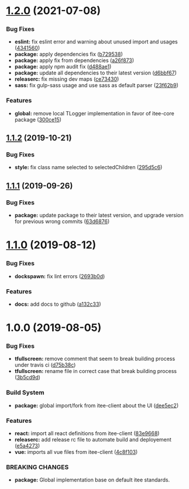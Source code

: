 # [1.2.0](https://github.com/Itee/itee-ui/compare/v1.1.2...v1.2.0) (2021-07-08)


### Bug Fixes

* **eslint:** fix eslint error and warning about unused import and usages ([4341560](https://github.com/Itee/itee-ui/commit/434156074ea179c66223b88cf6e4d1f2162314c0))
* **package:** apply dependencies fix ([b729538](https://github.com/Itee/itee-ui/commit/b7295388a6fd33acacac3fc003e83ba43df6a934))
* **package:** apply fix from dependencies ([a26f873](https://github.com/Itee/itee-ui/commit/a26f873065ccd5be401c09a2a00dd964bc42b1ab))
* **package:** apply npm audit fix ([d488ae1](https://github.com/Itee/itee-ui/commit/d488ae145384b66a441802c371d69f5ba1e690f4))
* **package:** update all dependencies to their latest version ([d6bbf67](https://github.com/Itee/itee-ui/commit/d6bbf67aabb6aea5906b2a29b5234bba5ae321b0))
* **releaserc:** fix missing dev maps ([ce73430](https://github.com/Itee/itee-ui/commit/ce73430ba4d1c82554f1c564329f568ac1c9864a))
* **sass:** fix gulp-sass usage and use sass as default parser ([23f62b9](https://github.com/Itee/itee-ui/commit/23f62b9f3baf85aabd4aa5afdb5de349e22ce124))


### Features

* **global:** remove local TLogger implementation in favor of itee-core package ([300ce15](https://github.com/Itee/itee-ui/commit/300ce155e444ca90c17ff72cd92b9f4f50645eb4))

## [1.1.2](https://github.com/Itee/itee-ui/compare/v1.1.1...v1.1.2) (2019-10-21)


### Bug Fixes

* **style:** fix class name selected to selectedChildren ([295d5c6](https://github.com/Itee/itee-ui/commit/295d5c611e5c3fface2b5e8d46a85f1b27840385))

## [1.1.1](https://github.com/Itee/itee-ui/compare/v1.1.0...v1.1.1) (2019-09-26)


### Bug Fixes

* **package:** update package to their latest version, and upgrade version for previous wrong commits ([63d6876](https://github.com/Itee/itee-ui/commit/63d6876))

# [1.1.0](https://github.com/Itee/itee-ui/compare/v1.0.0...v1.1.0) (2019-08-12)


### Bug Fixes

* **dockspawn:** fix lint errors ([2693b0d](https://github.com/Itee/itee-ui/commit/2693b0d))


### Features

* **docs:** add docs to github ([a132c33](https://github.com/Itee/itee-ui/commit/a132c33))

# 1.0.0 (2019-08-05)


### Bug Fixes

* **tfullscreen:** remove comment that seem to break building process under travis ci ([d75b38c](https://github.com/Itee/itee-ui/commit/d75b38c))
* **tfullscreen:** rename file in correct case that break building process ([3b5cd9d](https://github.com/Itee/itee-ui/commit/3b5cd9d))


### Build System

* **package:** global import/fork from itee-client about the UI ([dee5ec2](https://github.com/Itee/itee-ui/commit/dee5ec2))


### Features

* **react:** import all react definitions from itee-client ([83e9668](https://github.com/Itee/itee-ui/commit/83e9668))
* **releaserc:** add release rc file to automate build and deployement ([e5a4273](https://github.com/Itee/itee-ui/commit/e5a4273))
* **vue:** imports all vue files from itee-client ([4c8f103](https://github.com/Itee/itee-ui/commit/4c8f103))


### BREAKING CHANGES

* **package:** Global implementation base on default itee standards.
